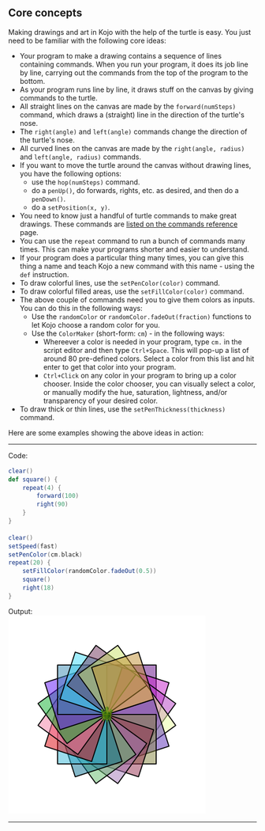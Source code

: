 ## Core concepts

Making drawings and art in Kojo with the help of the turtle is easy. You just need to be familiar with the following core ideas:
* Your program to make a drawing contains a sequence of lines containing commands. When you run your program, it does its job line by line, carrying out the commands from the top of the program to the bottom.
* As your program runs line by line, it draws stuff on the canvas by giving commands to the turtle.
* All straight lines on the canvas are made by the `forward(numSteps)` command, which draws a (straight) line in the direction of the turtle's nose.
* The `right(angle)` and `left(angle)` commands change the direction of the turtle's nose.
* All curved lines on the canvas are made by the `right(angle, radius)` and `left(angle, radius)` commands.
* If you want to move the turtle around the canvas without drawing lines, you have the following options:
  * use the `hop(numSteps)` command.
  * do a `penUp()`, do forwards, rights, etc. as desired, and then do a `penDown()`.
  * do a `setPosition(x, y)`.
* You need to know just a handful of turtle commands to make great drawings. These commands are [listed on the commands reference](reference/turtle.md) page.
* You can use the `repeat` command to run a bunch of commands many times. This can make your programs shorter and easier to understand.
* If your program does a particular thing many times, you can give this thing a name and teach Kojo a new command with this name - using the `def` instruction.
* To draw colorful lines, use the `setPenColor(color)` command.
* To draw colorful filled areas, use the `setFillColor(color)` command.
* The above couple of commands need you to give them colors as inputs. You can do this in the following ways:
  * Use the `randomColor` or `randomColor.fadeOut(fraction)` functions to let Kojo choose a random color for you.
  * Use the `ColorMaker` (short-form: `cm`) - in the following ways:
    * Whereever a color is needed in your program, type `cm.` in the script editor and then type `Ctrl+Space`. This will pop-up a list of around 80 pre-defined colors. Select a color from this list and hit enter to get that color into your program.
    * `Ctrl+Click` on any color in your program to bring up a color chooser. Inside the color chooser, you can visually select a color, or manually modify the hue, saturation, lightness, and/or transparency of your desired color.
* To draw thick or thin lines, use the `setPenThickness(thickness)` command.

Here are some examples showing the above ideas in action:
* * *
Code:
```scala
clear()
def square() {
    repeat(4) {
        forward(100)
        right(90)
    }
}

clear()
setSpeed(fast)
setPenColor(cm.black)
repeat(20) {
    setFillColor(randomColor.fadeOut(0.5))
    square()
    right(18)
}
```
Output:  
![example1](example1.png)
* * *